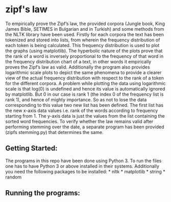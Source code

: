 # zipf's law
To empirically prove the Zipf’s law, the provided corpora (Jungle book, King James Bible, SETIMES in Bulgarian and in Turkish) and some methods from the NLTK library have been used. Firstly for each corpora the text has been tokenized and stored into lists, from wherein the frequency distribution of each token is being calculated. This frequency distribution is used to plot the graphs (using matplotlib). The hyperbolic nature of the plots prove that the rank of a word is inversely proportional to the frequency of that word in the frequency distribution chart of a text, in other words it empirically proves the Zipf’s law as valid.
Additionally the program also provides logarithmic scale plots to depict the same phenomena to provide a clearer view of the actual frequency distribution with respect to the rank of a token for the different corpora. A problem while plotting the data using logarithmic scale is that log(0) is undefined and hence its value is automatically ignored by matplotlib. But 0 in our case is rank 1 (the index 0 of the frequency list is rank 1), and hence of mighty importance. So as not to lose the data corresponding to this value two new list has been defined. The first list has the new x-axis data values i.e. rank of the words according to frequency starting from 1. The y-axis data is just the values from the list containing the sorted word frequencies. To verify whether the law remains valid after performing stemming over the date, a separate program has been provided (zipfs stemming.py) that determines the same. 
## Getting Started:
The programs in this repo have been done using Python 3. To run the files one has to have Python 3 or above installed in their systems. Additionally you need the following packages to be installed:
		  * nltk
		  * matplotlib
		  * string
		  * random
## Running the programs:
